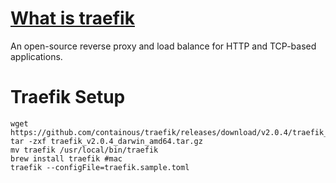 
# **[What is traefik](https://traefik.io/)**
An open-source reverse proxy and load balance for HTTP and TCP-based applications.


# Traefik Setup
```shell script
wget https://github.com/containous/traefik/releases/download/v2.0.4/traefik_v2.0.4_darwin_amd64.tar.gz
tar -zxf traefik_v2.0.4_darwin_amd64.tar.gz
mv traefik /usr/local/bin/traefik
brew install traefik #mac
traefik --configFile=traefik.sample.toml
```
